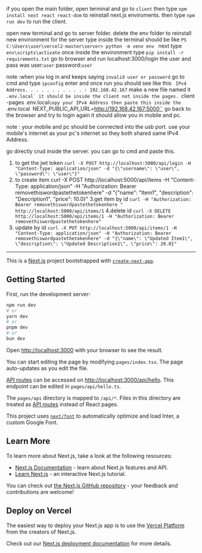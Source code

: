 if you open the main folder, open terminal and go to ``client``
then type ``npm install next react react-dom`` to reinstall next.js enviroments.
then type ``npm run dev`` to run the client.

open new terminal and go to server folder.
delete the env folder
to reinstall new environment for the server type inside the terminal should be like
``PS C:\Users\user\vercel2-master\server> python -m venv env ``
next type ``env\scripts\activate`` once inside the environment type
``pip install -r requirements.txt``
go to browser and run localhost:3000/login
the user and pass was 
user:``user`` password:``user``

note :when you log in and keeps saying ``invalid user or password`` go to cmd and type
``ipconfig`` enter and once run you should see like this `` IPv4 Address. . . . . . . . . . . : 192.168.42.167``
make a new file named it ``.env.local` it should be inside the client not inside the pages.
``client
    -pages
 .env.local``
copy your IPv4 Address then paste this inside the  ``.env.local``
``NEXT_PUBLIC_API_URL=http://192.168.42.167:5000``
go back to the browser and try to login again it should allow you in mobile and pc.

note : your mobile and pc should be connected into the usb port. use your mobile's internet as your pc's internet so they both shared same IPv4 Address.

go directly crud inside the server. you can go to cmd and paste this.
1.  to get the jwt token
``curl -X POST http://localhost:5000/api/login -H "Content-Type: application/json" -d "{\"username\": \"user\", \"password\": \"user\"}"``
2. to create item
curl -X POST http://localhost:5000/api/items -H "Content-Type: application/json" -H "Authorization: Bearer removethiswordpastethetokenhere" -d "{\"name\": \"Item1\", \"description\": \"Description1\", \"price\": 10.0}"
3.get item by id
``curl -H "Authorization: Bearer removethiswordpastethetokenhere " http://localhost:5000/api/items/1``
4.delete id
``curl -X DELETE http://localhost:5000/api/items/1 -H "Authorization: Bearer removethiswordpastethetokenhere"``
5. update by id
``curl -X PUT http://localhost:5000/api/items/1 -H "Content-Type: application/json" -H "Authorization: Bearer removethiswordpastethetokenhere" -d "{\"name\": \"Updated Item1\", \"description\": \"Updated Description1\", \"price\": 20.0}"``
----

This is a [Next.js](https://nextjs.org/) project bootstrapped with [`create-next-app`](https://github.com/vercel/next.js/tree/canary/packages/create-next-app).

## Getting Started

First, run the development server:

```bash
npm run dev
# or
yarn dev
# or
pnpm dev
# or
bun dev
```

Open [http://localhost:3000](http://localhost:3000) with your browser to see the result.

You can start editing the page by modifying `pages/index.tsx`. The page auto-updates as you edit the file.

[API routes](https://nextjs.org/docs/api-routes/introduction) can be accessed on [http://localhost:3000/api/hello](http://localhost:3000/api/hello). This endpoint can be edited in `pages/api/hello.ts`.

The `pages/api` directory is mapped to `/api/*`. Files in this directory are treated as [API routes](https://nextjs.org/docs/api-routes/introduction) instead of React pages.

This project uses [`next/font`](https://nextjs.org/docs/basic-features/font-optimization) to automatically optimize and load Inter, a custom Google Font.

## Learn More

To learn more about Next.js, take a look at the following resources:

- [Next.js Documentation](https://nextjs.org/docs) - learn about Next.js features and API.
- [Learn Next.js](https://nextjs.org/learn) - an interactive Next.js tutorial.

You can check out [the Next.js GitHub repository](https://github.com/vercel/next.js/) - your feedback and contributions are welcome!

## Deploy on Vercel

The easiest way to deploy your Next.js app is to use the [Vercel Platform](https://vercel.com/new?utm_medium=default-template&filter=next.js&utm_source=create-next-app&utm_campaign=create-next-app-readme) from the creators of Next.js.

Check out our [Next.js deployment documentation](https://nextjs.org/docs/deployment) for more details.
